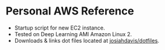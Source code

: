 # Personal AWS Reference

- Startup script for new EC2 instance. 
- Tested on Deep Learning AMI Amazon Linux 2.
- Downloads & links dot files located at [josiahdavis/dotfiles](https://github.com/josiahdavis/dotfiles).

